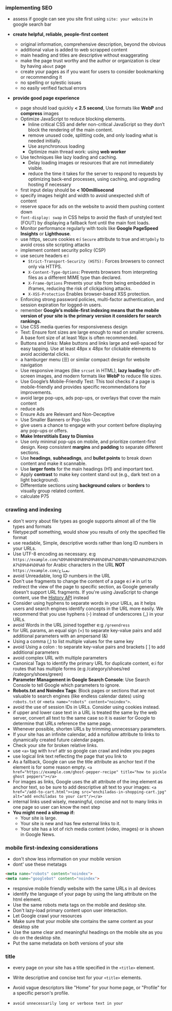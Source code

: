 ### implementing SEO 
- assess if google can see you site first using `site: your website` in google search bar

- **create helpful, reliable, people-first content**
    - original information, comprehensive description, beyond the obvious
    - additional value is added to web scrapped content
    - main heading and titles are descriptive without exaggerating
    - make the page trust worthy and the author or organization is clear by having `about` page
    - create your pages as if you want for users to consider bookmarking or recommending it
    - no spelling or sylestic issues
    - no easily verified factual errors
- **provide good page experience**
    - page should load quickly **< 2.5 second**,  Use formats like **WebP** and **compress** images
    - Optimize JavaScript to reduce blocking elements.
        - Inline critical CSS and defer non-critical JavaScript so they don’t block the rendering of the main content.
        - remove unused code, splitting code, and only loading what is needed initially.
        - Use asynchronous loading
        - Optimize main thread work: using **web worker**
    - Use techniques like lazy loading and caching.
        - Delay loading images or resources that are not immediately visible.
        - reduce the time it takes for the server to respond to requests by optimizing back-end processes, using caching, and upgrading hosting if necessary
    - first input delay should be **< 100millisecond**
    - specify images height and width to avoid unexpected shift of content
    - reserve space for ads on the website to avoid them pushing content down
    - `font-display: swap` in CSS helps to avoid the flash of unstyled text (FOUT) by displaying a fallback font until the main font loads.
    - Monitor performance regularly with tools like **Google PageSpeed Insights** or **Lighthouse**.
    - use https, secure cookies e:i `Secure` attribute to true and `HttpOnly` to avoid cross site scripting attacks
    - implement content security policy (CSP)
    - use secure headers e:i
        - `Strict-Transport-Security (HSTS):` Forces browsers to connect only via HTTPS.
        - `X-Content-Type-Options`: Prevents browsers from interpreting files as a different MIME type than declared.
        - `X-Frame-Options` Prevents your site from being embedded in iframes, reducing the risk of clickjacking attacks.
        - `X-XSS-Protection` Enables browser-based XSS protection.
    -  Enforcing strong password policies, multi-factor authentication, and session expiration for logged-in users.
    - remember **Google’s mobile-first indexing means that the mobile version of your site is the primary version it considers for search rankings.**
    - Use CSS media queries for responsiveness design
    - Text: Ensure font sizes are large enough to read on smaller screens. A base font size of at least 16px is often recommended.
    - Buttons and links: Make buttons and links large and well-spaced for easy tapping. Use at least 48px x 48px for clickable elements to avoid accidental clicks.
    - a hamburger menu (☰) or similar compact design for website navigation
    -  Use responsive images (like `srcset` in HTML), **lazy loading** for off-screen images, and modern formats like **WebP** to reduce file sizes.
    - Use Google’s Mobile-Friendly Test: This tool checks if a page is mobile-friendly and provides specific recommendations for improvements.
    - avoid large pop-ups, ads pop-ups, or overlays that cover the main content
    - reduce ads
    - Ensure Ads are Relevant and Non-Deceptive
    - Use Smaller Banners or Pop-Ups
    - give users a chance to engage with your content before displaying any pop-ups or offers.
    - **Make Interstitials Easy to Dismiss**
    - Use only minimal pop-ups on mobile, and prioritize content-first design.
    Keep consistent **margins** and **padding** to separate different sections.
    - Use **headings**, **subheadings**, and **bullet points** to break down content and make it scannable.
    - Use **larger fonts** for the main headings (H1) and important text.
    - Apply **contrast** to make key content stand out (e.g., dark text on a light background).
    - Differentiate sections using **background colors** or **borders** to visually group related content.
    - calculate P75

### crawling and indexing
- don't worry about file types as google supports almost all of the file types and formats
- filetype:pdf something, would show you results of only the specified file format
- use readable, Simple, descriptive words rather than long ID numbers in your URLs.
- Use UTF-8 encoding as necessary. e:g `https://example.com/%D9%86%D8%B9%D9%86%D8%A7%D8%B9/%D8%A8%D9%82%D8%A7%D9%84%D8%A9` for Arabic characters in the URL **NOT** `https://example.com/نعناع`
- avoid Unreadable, long ID numbers in the URL
- Don't use fragments to change the content of a page e:i `#` in url to redirect the view of the page to specific section, as Google generally doesn't support URL fragments. If you're using JavaScript to change content, use the [History API](https://developers.google.com/search/docs/crawling-indexing/javascript/javascript-seo-basics#use-history-api) instead
- Consider using hyphens to separate words in your URLs, as it helps users and search engines identify concepts in the URL more easily. We recommend that you use hyphens (-) instead of underscores (_) in your URLs.
- avoid Words in the URL joined together e:g `/greendress`
- for URL params, an equal sign (=) to separate key-value pairs and add additional parameters with an ampersand (&)
- Using a comma (,) to list multiple values for the same key
- avoid Using a colon : to separate key-value pairs and brackets [ ] to add additional parameters
- avoid complex URL with multiple parameters
- Canonical Tags to identify the primary URL for duplicate content, e:i for routes that has multiple forms (e:g /category/shoes/red /category/shoes/green)
- **Parameter Management in Google Search Console**: Use Search Console to tell Google which parameters to ignore.
- **Robots.txt and Noindex Tags**: Block pages or sections that are not valuable to search engines (like endless calendar dates) using `robots.txt` or `<meta name="robots" content="noindex">`.
- avoid the use of session IDs in URLs. Consider using cookies instead.
- if upper and lower case text in a URL is treated the same by the web server, convert all text to the same case so it is easier for Google to determine that URLs reference the same page.
- Whenever possible, shorten URLs by trimming unnecessary parameters.
- If your site has an infinite calendar, add a nofollow attribute to links to dynamically created future calendar pages.
- Check your site for broken relative links.
- use `<a>` tag with `href` attr so google can crawl and index you pages
- use logical link text reflecting the page that you link to
- As a fallback, Google can use the title attribute as anchor text if the <a> element is for some reason empty.
`<a href="https://example.com/ghost-pepper-recipe" title="how to pickle ghost peppers"></a>`
- For images as links, Google uses the alt attribute of the img element as anchor text, so be sure to add descriptive alt text to your images:
`<a href="/add-to-cart.html"><img src="enchiladas-in-shopping-cart.jpg" alt="add enchiladas to your cart"/></a>`
- internal links used wisely, meaningful, concise and not to many links in one page so user can know the next step
- **You might need a sitemap if:**
    - Your site is large. 
    - Your site is new and has few external links to it. 
    - Your site has a lot of rich media content (video, images) or is shown in Google News.

### mobile first-indexing considerations
- don't show less information on your mobile version
- dont' use these metatags
```html
<meta name="robots" content="noindex">
<meta name="googlebot" content="noindex">
```
- respnsive mobile friendly website with the same URLs in all devices
- identify the language of your page by using the lang attribute on the html element.
- Use the same robots meta tags on the mobile and desktop site.
- Don't lazy-load primary content upon user interaction.
- Let Google crawl your resources
- Make sure that your mobile site contains the same content as your desktop site
- Use the same clear and meaningful headings on the mobile site as you do on the desktop site.
- Put the same metadata on both versions of your site

### title
- every page on your site has a title specified in the `<title>` element.
- Write descriptive and concise text for your `<title>` elements.
- Avoid vague descriptors like "Home" for your home page, or "Profile" for a specific person's profile.
- `avoid unnecessarily long or verbose text in your `<title>`
- Avoid keyword stuffing
-  dynamically update the <title> element to better reflect the actual content of the page.
- Brand your titles concisely. The <title> element on your site's home page is a reasonable place to include some additional information about your site. For example: `<title>ExampleSocialSite, a place for people to meet and mingle</title>`
- Consider ensuring that your main title is distinctive from other text on a page and stands out as being the most prominent on the page (for example, using a larger font, putting the title text in the first visible <h1> element on the page, etc).
- Use the same language and writing system as the primary content on your pages e:g  if a page is written in Hindi, make sure to also write the <title> element in Hindi
- avoid Half-empty <title> elements
- avoid obsolet titles e:g 2012 something, but change to recent date
- avoid titles that don't reflect the actual content of the website
- make your main title clear for crawlers, don't sue alot of h1 or make somehting bigger than the main title


- The `og:title` tag is an Open Graph meta tag used in HTML to define the title of a web page when it is shared on social media platforms like Facebook, LinkedIn, and Twitter. By specifying `og:title`, you can control what title will appear in the preview link when someone shares your page. This can help make shared content more engaging and improve click-through rates.

Here's how you might use `og:title` in your HTML:

```html
<head>
  <meta property="og:title" content="Your Page Title Here" />
</head>
```

Replace `"Your Page Title Here"` with the actual title you want to display. Adding `og:title` is especially useful for branding and consistency, ensuring your title appears the same across all platforms that support Open Graph tags.